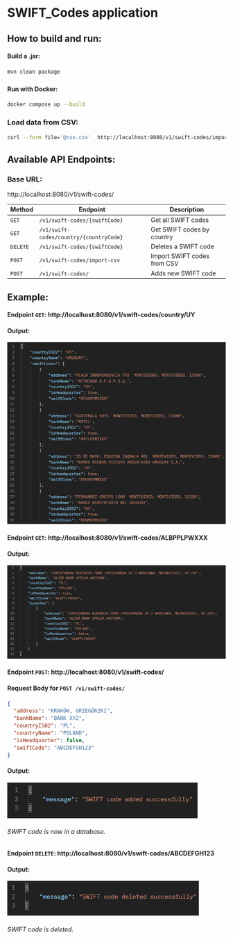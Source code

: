 # SWIFT_Codes application

## How to build and run:
#### Build a .jar:
```bash
mvn clean package
```
###
#### Run with Docker:
```bash
docker compose up --build
```
### Load data from CSV:
```bash
curl --form file='@csv.csv'  http://localhost:8080/v1/swift-codes/import-csv
```
## Available API Endpoints:
### Base URL:
http://localhost:8080/v1/swift-codes/

| Method | Endpoint                                | Description                 |
|--------|-----------------------------------------|-----------------------------|
| `GET`  | `/v1/swift-codes/{swiftCode}`           | Get all SWIFT codes         |
| `GET`  | `/v1/swift-codes/country/{countryCode}` | Get SWIFT codes by country  |
|`DELETE`| `/v1/swift-codes/{swiftCode}`           | Deletes a SWIFT code        | 
| `POST` | `/v1/swift-codes/import-csv`            | Import SWIFT codes from CSV |
| `POST` | `/v1/swift-codes/`                      | Adds new SWIFT code         |

## Example:
#### Endpoint `GET`: http://localhost:8080/v1/swift-codes/country/UY
#### Output:
![img1](.media/img1.png)
#### Endpoint `GET`: http://localhost:8080/v1/swift-codes/ALBPPLPWXXX
#### Output:
![img2](.media/img2.png)
#### Endpoint `POST`: http://localhost:8080/v1/swift-codes/ 
#### **Request Body for `POST /vi/swift-codes/`**
```json
{
  "address": "KRAKÓW, GRZEGÓRZKI",
  "bankName": "BANK XYZ",
  "countryISO2": "PL",
  "countryName": "POLAND",
  "isHeadquarter": false,
  "swiftCode": "ABCDEFGH123"
}
```
#### Output:
![img3](.media/img3.png)
###### SWIFT code is now in a database.

#### Endpoint `DELETE`: http://localhost:8080/v1/swift-codes/ABCDEFGH123
#### Output:
![img2](.media/img4.png)
###### SWIFT code is deleted.
